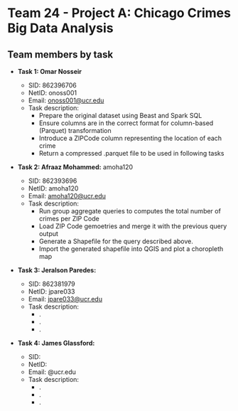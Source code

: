 # Team 24 - Project A: Chicago Crimes Big Data Analysis

## Team members by task

- **Task 1: Omar Nosseir**
  - SID: 862396706
  - NetID: onoss001
  - Email: onoss001@ucr.edu 
  - Task description:
    - Prepare the original dataset using Beast and Spark SQL
    - Ensure columns are in the correct format for column-based (Parquet) transformation
    - Introduce a ZIPCode column representing the location of each crime
    - Return a compressed .parquet file to be used in following tasks


- **Task 2: Afraaz Mohammed:** amoha120
  - SID: 862393696
  - NetID: amoha120
  - Email: amoha120@ucr.edu
  - Task description:
    - Run group aggregate queries to computes the total number of crimes per ZIP Code
    - Load ZIP Code gemoetries and merge it with the previous query output
    - Generate a Shapefile for the query described above.
    - Import the generated shapefile into QGIS and plot a choropleth map

- **Task 3: Jeralson Paredes:**
  - SID: 862381979
  - NetID: jpare033
  - Email: jpare033@ucr.edu
  - Task description:
    - .
    - .
    - .

- **Task 4: James Glassford:**
  - SID:
  - NetID:
  - Email: @ucr.edu
  - Task description:
    - .
    - .
    - .
